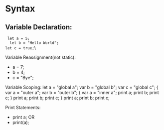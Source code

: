 # Syntax

## Variable Declaration:
 ``` let a = 5;```\
```  let b = "Hello World";```\
  ```let c = true;```\
 
  Variable Reassignment(not static):
 - a = 7;
 - b = 4;
 - c = "Bye";
 
 Variable Scoping:
let a = "global a";
var b = "global b";
var c = "global c";
{
  var a = "outer a";
  var b = "outer b";
  {
    var a = "inner a";
    print a;
    print b;
    print c;
  }
  print a;
  print b;
  print c;
}
print a;
print b;
print c;
 
 Print Statements:
 - print a;
 OR
 - print(a);
 


